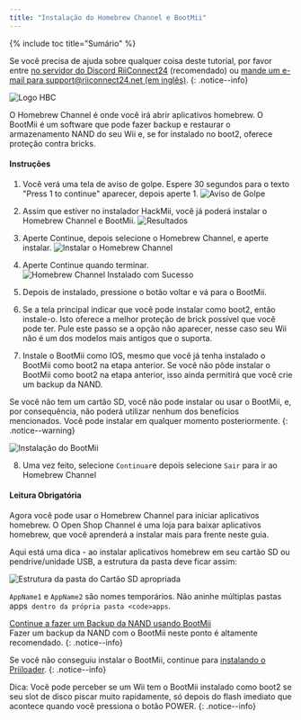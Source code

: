 ```yaml
---
title: "Instalação do Homebrew Channel e BootMii"
---
```


{% include toc title="Sumário" %}

Se você precisa de ajuda sobre qualquer coisa deste tutorial, por favor entre [no servidor do Discord RiiConnect24](https://discord.gg/rc24) (recomendado) ou [mande um e-mail para support@riiconnect24.net (em inglês)](mailto:support@riiconnect24.net).
{: .notice--info}

![Logo HBC](/images/hbc.png)

O Homebrew Channel é onde você irá abrir aplicativos homebrew. O BootMii é um software que pode fazer backup e restaurar o armazenamento NAND do seu Wii e, se for instalado no boot2, oferece proteção contra bricks.

#### Instruções

1. Você verá uma tela de aviso de golpe. Espere 30 segundos para o texto "Press 1 to continue" aparecer, depois aperte 1. ![Aviso de Golpe](/images/Wii/ScamScreen.png)

2. Assim que estiver no instalador HackMii, você já poderá instalar o Homebrew Channel e BootMii. ![Resultados](/images/Wii/Results.png)

3. Aperte Continue, depois selecione o Homebrew Channel, e aperte instalar. ![Instalar o Homebrew Channel](/images/Wii/InstallHomebrewChannel.png)

4. Aperte Continue quando terminar. ![Homebrew Channel Instalado com Sucesso](/images/Wii/SuccessHBC.png)

5. Depois de instalado, pressione o botão voltar e vá para o BootMii.
6. Se a tela principal indicar que você pode instalar como boot2, então instale-o. Isto oferece a melhor proteção de brick possível que você pode ter. Pule este passo se a opção não aparecer, nesse caso seu Wii não é um dos modelos mais antigos que o suporta.
7. Instale o BootMii como IOS, mesmo que você já tenha instalado o BootMii como boot2 na etapa anterior. Se você não pôde instalar o BootMii como boot2 na etapa anterior, isso ainda permitirá que você crie um backup da NAND.

Se você não tem um cartão SD, você não pode instalar ou usar o BootMii, e, por consequência, não poderá utilizar nenhum dos benefícios mencionados. Você pode instalar em qualquer momento posteriormente.
{: .notice--warning}

![Instalação do BootMii](/images/Wii/InstallBootMii.png)

8. Uma vez feito, selecione `Continuar`e depois selecione `Sair` para ir ao Homebrew Channel

#### Leitura Obrigatória

Agora você pode usar o Homebrew Channel para iniciar aplicativos homebrew. O Open Shop Channel é uma loja para baixar aplicativos homebrew, que você aprenderá a instalar mais para frente neste guia.

Aqui está uma dica - ao instalar aplicativos homebrew em seu cartão SD ou pendrive/unidade USB, a estrutura da pasta deve ficar assim:

![Estrutura da pasta do Cartão SD apropriada](images/Wii/FolderStructure.png)

`AppName1` e `AppName2` são nomes temporários. Não aninhe múltiplas pastas </code>apps` dentro da própria pasta <code>apps`.

[Continue a fazer um Backup da NAND usando BootMii](bootmii)<br> Fazer um backup da NAND com o BootMii neste ponto é altamente recomendado.
{: .notice--info}

Se você não conseguiu instalar o BootMii, continue para [instalando o Priiloader](priiloader).
{: .notice--info}

Dica: Você pode perceber se um Wii tem o BootMii instalado como boot2 se seu slot de disco piscar muito rapidamente, só depois do flash imediato que acontece quando você pressiona o botão POWER.
{: .notice--info}
